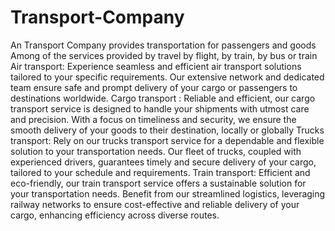# Transport-Company
An Transport Company provides transportation for passengers and goods 
Among of the services provided by travel by flight, by train, by bus or train
Air transport: Experience seamless and efficient air transport solutions tailored to your specific requirements. Our extensive network and dedicated team ensure safe and prompt delivery of your cargo or passengers to destinations worldwide.
Cargo transport : Reliable and efficient, our cargo transport service is designed to handle your shipments with utmost care and precision. With a focus on timeliness and security, we ensure the smooth delivery of your goods to their destination, locally or globally
Trucks transport: Rely on our trucks transport service for a dependable and flexible solution to your transportation needs. Our fleet of trucks, coupled with experienced drivers, guarantees timely and secure delivery of your cargo, tailored to your schedule and requirements.
Train transport: Efficient and eco-friendly, our train transport service offers a sustainable solution for your transportation needs. Benefit from our streamlined logistics, leveraging railway networks to ensure cost-effective and reliable delivery of your cargo, enhancing efficiency across diverse routes.
